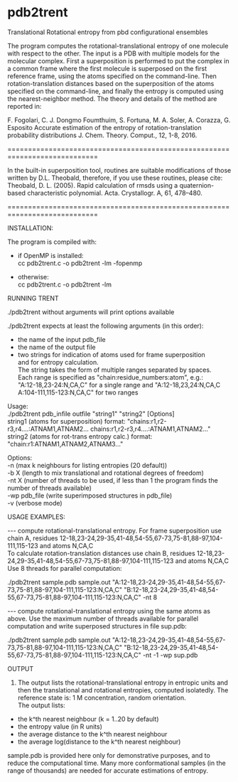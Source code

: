 # pdb2trent
Translational Rotational entropy from pbd configurational ensembles 

The program computes the rotational-translational entropy of one molecule
with respect to the other. The input is a PDB with multiple models for the 
molecular complex.
First a superposition is performed to put the complex in a common frame 
where the first molecule is superposed on the first reference frame,
using the atoms specified on the command-line. 
Then rotation-translation distances based on the superposition of the atoms
specified on the command-line, and finally the entropy is computed 
using the nearest-neighbor method.
The theory and details of the method are reported in:

F. Fogolari, C. J. Dongmo Foumthuim, S. Fortuna, M. A. Soler, A. Corazza, G. Esposito
Accurate estimation of the entropy of rotation-translation probability distributions
J. Chem. Theory. Comput., 12, 1-8, 2016.    

============================================================================

In the built-in superposition tool, routines are suitable modifications of
those written by D.L. Theobald, therefore, if you use these routines, please 
cite:
Theobald, D. L. (2005). Rapid calculation of rmsds using a quaternion-based
characteristic polynomial. Acta. Crystallogr. A, 61, 478–480.

============================================================================

INSTALLATION:

The program is compiled with: 

- if OpenMP is installed:  
cc pdb2trent.c -o pdb2trent -lm -fopenmp

- otherwise:  
cc pdb2trent.c -o pdb2trent -lm 

RUNNING TRENT

./pdb2trent without arguments will print options available

./pdb2trent expects at least the following arguments (in this order):  
 - the name of the input pdb_file   
 - the name of the output file  
 - two strings for indication of atoms used for frame superposition  
   and for entropy calculation.  
The string takes the form of multiple ranges separated by spaces.   
Each range is specified as "chain:residue_numbers:atom", e.g.:  
"A:12-18,23-24:N,CA,C" for a single range and
"A:12-18,23,24:N,CA,C A:104-111,115-123:N,CA,C" for two ranges

Usage:  
./pdb2trent pdb_infile outfile "string1" "string2" [Options]  
string1 (atoms for superposition) format: "chains:r1,r2-r3,r4....:ATNAM1,ATNAM2... chains:r1,r2-r3,r4....:ATNAM1,ATNAM2..."  
string2 (atoms for rot-trans entropy calc.) format: "chain:r1:ATNAM1,ATNAM2,ATNAM3..."  

Options:  
-n (max k neighbours for listing entropies (20 default))  
-b X (length to mix translational and rotational degrees of freedom)  
-nt X (number of threads to be used, if less than 1 the program finds the number of threads available)  
-wp pdb_file (write superimposed structures in pdb_file)  
-v (verbose mode)  

USAGE EXAMPLES:  

--- compute rotational-translational entropy. For frame superposition use chain A, residues 
12-18,23-24,29-35,41-48,54-55,67-73,75-81,88-97,104-111,115-123 and atoms N,CA,C  
To calculate rotation-translation distances use chain B, 
residues 12-18,23-24,29-35,41-48,54-55,67-73,75-81,88-97,104-111,115-123 and atoms N,CA,C  
Use 8 threads for parallel computation:  

./pdb2trent sample.pdb sample.out "A:12-18,23-24,29-35,41-48,54-55,67-73,75-81,88-97,104-111,115-123:N,CA,C" "B:12-18,23-24,29-35,41-48,54-55,67-73,75-81,88-97,104-111,115-123:N,CA,C" -nt 8 

--- compute rotational-translational entropy using the same atoms as above. Use the maximum number of 
threads available for parallel computation and write superposed structures in file sup.pdb:  

./pdb2trent sample.pdb sample.out "A:12-18,23-24,29-35,41-48,54-55,67-73,75-81,88-97,104-111,115-123:N,CA,C" "B:12-18,23-24,29-35,41-48,54-55,67-73,75-81,88-97,104-111,115-123:N,CA,C" -nt -1 -wp sup.pdb

OUTPUT  

1) The output lists the rotational-translational entropy in entropic units
and then the translational and rotational entropies, computed isolatedly.
The reference state is: 1 M concentration, random orientation.  
The output lists:
- the k^th nearest neighbour (k = 1..20 by default) 
- the entropy value (in R units)  
- the average distance to the k^th nearest neighbour  
- the average log(distance to the k^th nearest neighbour)  

sample.pdb is provided here only for demonstrative purposes, and to reduce the 
computational time. Many more conformational samples (in the range of thousands) 
are needed for accurate estimations of entropy.
